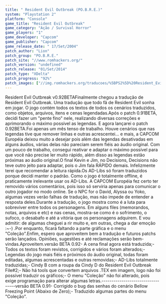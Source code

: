 ```yaml
---
title: " Resident Evil Outbreak (PO.B.R.E.)"
system: "Playstation 2"
platform: "Console"
game_title: "Resident Evil Outbreak"
game_category: "Ação / Survival Horror"
game_players: "1"
game_developer: "Capcom"
game_publisher: "Capcom"
game_release_date: " 17/Set/2004"
patch_author: "Lion"
patch_group: "PO.B.R.E."
patch_site: "//www.romhackers.org/"
patch_version: "undefined"
patch_release: "01/Set/2014"
patch_type: "XDelta"
patch_progress: "92%"
patch_images: ["//img.romhackers.org/traducoes/%5BPS2%5D%20Resident_Evil_Outbreak_Logo.jpg","//img.romhackers.org/traducoes/%5BPS2%5D%20Resident_Evil_Outbreak%20-%20POBRE%20-%200.png","//img.romhackers.org/traducoes/%5BPS2%5D%20Resident%20Evil%20Outbreak%20-%20POBRE%20-%201.png","//img.romhackers.org/traducoes/%5BPS2%5D%20Resident%20Evil%20Outbreak%20-%20POBRE%20-%202.png"]
---
```

Resident Evil Outbreak v0.92BETAFinalmente chegou a tradução de Resident Evil Outbreak. Uma tradução que todo fã de Resident Evil sonha em jogar. O jogo contém todos os textos de todos os cenários traduzidos, como objetos, arquivos, itens e cenas legendadas.Após o patch 0.91BETA, decidi fazer um "pente fino" nele, realizando diversas correções e aprimorando o máximo possível as legendas. E agora lançarei o patch 0.92BETA.Foi apenas um mês tenso de trabalho. Houve cenários que nas legendas tive que remover linhas e outras acrescentei... e mais, a CAPCOM Européia deixou muito a desejar pois além das legendas desativadas em alguns áudios, várias delas não pareciam serem fiéis ao áudio original. Com um pouco de trabalho, consegui reativar e adaptar o máximo possível para que você não precise ler muito rápido, além disso as legendas estão próximas ao áudio original.O final Kevin e Jim, no Decisions, Decisions não teve outro jeito para adaptar, pois o Jim fala RÁPIDO demais. Infelizmente terei que recomendar a leitura rápida.Os AD-Libs só foram traduzidos porque decidi manter o padrão. Como o jogo é totalmente offline, é praticamente irelevante usar os AD-Libs. A CAPCOM Européia fez certo ter removido vários comentários, pois isso só serviria apenas para comunicar o outro jogador no modo online. Se o NPC for o David, Alyssa ou Yoko, algumas vezes verão falhas de tradução, mas não impede de entender a resposta deles.Durante a tradução, o jogo mostra como é a luta para sobreviver entre todos os personagens. Em alguns files (memorandos, notas, arquivos e etc) e nas cenas, mostra-se como é o sofrimento, o sufoco, o desabafo e até a vitória que os personagens adquirem. E vou admitir: de algumas cheguei a rir muito e, em outras, chega a dar emoção :~-) .Por enquanto, ficará faltando a parte gráfica e o menu "Coleção".Enfim, espero que aproveitem bem a tradução e futuros patchs serão lançados. Opiniões, sugestões e até reclamações serão bem-vindas.Aproveitem.versão BETA 0.92- A cena final agora está traduzida;- Todos os textos foram revistos, corrigidos e vários foram alterados;- Legendas do jogo mais fiéis e próximos do áudio original, todas foram editadas,   algumas acrescentadas e outras removidas;- AD-Libs totalmente traduzidas;- Cindy B com a roupa da Cindy D do Resident Evil Outbreak File#2;- Não há tools que convertem arquivos .TEX em imagem, logo não foi possível traduzir  os gráficos;- O menu "Coleção" não foi alterado, pois exige programação para alterar algumas letras.----------------------------------versão BETA 0.91- Corrigido o bug das senhas do cenário Bellow Freezing Point (Abaixo de Zero);- Traduzido algumas partes do menu "Coleção".